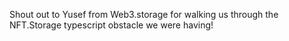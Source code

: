 Shout out to Yusef from Web3.storage for walking us through the NFT.Storage typescript obstacle we were having!
